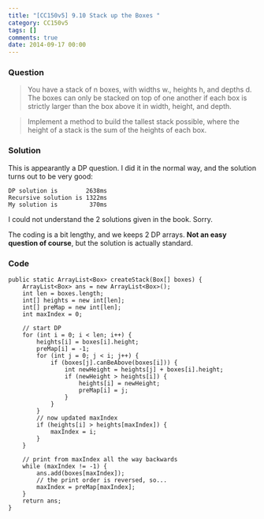 ```yaml
---
title: "[CC150v5] 9.10 Stack up the Boxes "
category: CC150v5
tags: []
comments: true
date: 2014-09-17 00:00
---
```



### Question

> You have a stack of n boxes, with widths w., heights h, and depths d. The boxes can only be stacked on top of one another if each box is strictly larger than the box above it in width, height, and depth. 

> Implement a method to build the tallest stack possible, where the height of a stack is the sum of the heights of each box. 

### Solution

This is appearantly a DP question. I did it in the normal way, and the solution turns out to be very good: 

	DP solution is        2638ms
	Recursive solution is 1322ms
	My solution is         370ms

I could not understand the 2 solutions given in the book. Sorry.

The coding is a bit lengthy, and we keeps 2 DP arrays. __Not an easy question of course__, but the solution is actually standard. 

### Code

	public static ArrayList<Box> createStack(Box[] boxes) {
		ArrayList<Box> ans = new ArrayList<Box>();
		int len = boxes.length;
		int[] heights = new int[len];
		int[] preMap = new int[len];
		int maxIndex = 0;

		// start DP
		for (int i = 0; i < len; i++) {
			heights[i] = boxes[i].height;
			preMap[i] = -1;
			for (int j = 0; j < i; j++) {
				if (boxes[j].canBeAbove(boxes[i])) {
					int newHeight = heights[j] + boxes[i].height;
					if (newHeight > heights[i]) {
						heights[i] = newHeight;
						preMap[i] = j;
					}
				}
			}
			// now updated maxIndex
			if (heights[i] > heights[maxIndex]) {
				maxIndex = i;
			}
		}

		// print from maxIndex all the way backwards
		while (maxIndex != -1) {
			ans.add(boxes[maxIndex]);
			// the print order is reversed, so...
			maxIndex = preMap[maxIndex];
		}
		return ans;
	}
